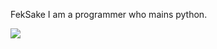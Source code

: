 FekSake
I am a programmer who mains python. 

<a>
    <img src="https://komarev.com/ghpvc/?username=feksake">
</a>
